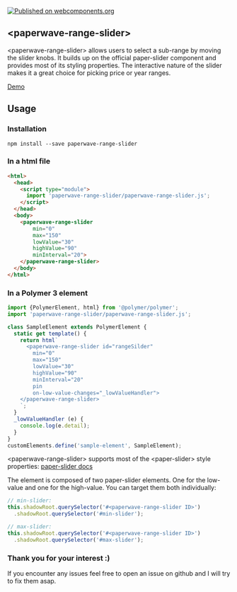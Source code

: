 [![Published on webcomponents.org](https://img.shields.io/badge/webcomponents.org-published-blue.svg)](https://www.webcomponents.org/element/paperwave-range-slider)

## \<paperwave-range-slider\>

\<paperwave-range-slider\> allows users to select a sub-range by moving the slider knobs. It builds up on the official paper-slider component and provides most of its styling properties. The interactive nature of the slider makes it a great choice for picking price or year ranges.

[Demo](https://www.webcomponents.org/element/paperwave-range-slider/demo/demo/index.html)


## Usage

### Installation
```
npm install --save paperwave-range-slider
```
### In a html file
```html
<html>
  <head>
    <script type="module">
      import 'paperwave-range-slider/paperwave-range-slider.js';
    </script>
  </head>
  <body>
    <paperwave-range-slider
        min="0"
        max="150"
        lowValue="30"
        highValue="90"
        minInterval="20">
    </paperwave-range-slider>
  </body>
</html>
```
### In a Polymer 3 element
```js
import {PolymerElement, html} from '@polymer/polymer';
import 'paperwave-range-slider/paperwave-range-slider.js';

class SampleElement extends PolymerElement {
  static get template() {
    return html`
      <paperwave-range-slider id="rangeSilder"
        min="0"
        max="150"
        lowValue="30"
        highValue="90"
        minInterval="20"
        pin
        on-low-value-changes="_lowValueHandler">
    </paperwave-range-slider>
    `;
  }
  _lowValueHandler (e) {
    console.log(e.detail);
  }
}
customElements.define('sample-element', SampleElement);
```

\<paperwave-range-slider\> supports most of the \<paper-slider\> style properties: [paper-slider docs](https://www.webcomponents.org/element/@polymer/paper-slider/elements/paper-slider)

The element is composed of two paper-slider elements. One for the low-value and one for the high-value. You can target them both individually: 
```js
// min-slider:
this.shadowRoot.querySelector('#<paperwave-range-slider ID>')
  .shadowRoot.querySelector('#min-slider');

// max-slider: 
this.shadowRoot.querySelector('#<paperwave-range-slider ID>')
  .shadowRoot.querySelector('#max-slider');

```

### Thank you for your interest :)

If you encounter any issues feel free to open an issue on github and I will try to fix them asap.